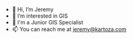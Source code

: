 - 👋 Hi, I’m Jeremy
- 👀 I’m interested in GIS
- 🌱 I'm a Junior GIS Specialist
- 📫 You can reach me at jeremy@kartoza.com
